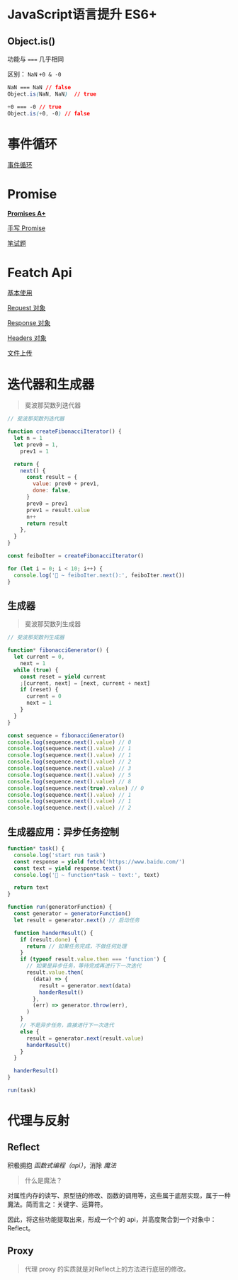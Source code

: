 # JavaScript语言提升 ES6+

## Object.is()

功能与 `===` 几乎相同

区别： `NaN` `+0 & -0` 

```css
NaN === NaN // false
Object.is(NaN, NaN)  // true

+0 === -0 // true
Object.is(+0, -0) // false
```

# 事件循环

[事件循环](https://www.notion.so/af2d941e66e1484f8d3139bd610d83c3?pvs=21)

# Promise

[**Promises A+**](JavaScript%E8%AF%AD%E8%A8%80%E6%8F%90%E5%8D%87%20ES6+%20f819e28d44d74061bed862c6968c5e60/Promises%20A+%20fd6d23e679b54ae9a445802907ae28cc.md)

[手写 Promise](JavaScript%E8%AF%AD%E8%A8%80%E6%8F%90%E5%8D%87%20ES6+%20f819e28d44d74061bed862c6968c5e60/%E6%89%8B%E5%86%99%20Promise%20df39c0b6f3174776b7f528fb53be533b.md)

[笔试题](JavaScript%E8%AF%AD%E8%A8%80%E6%8F%90%E5%8D%87%20ES6+%20f819e28d44d74061bed862c6968c5e60/%E7%AC%94%E8%AF%95%E9%A2%98%2074765ac3e08746fda34873ea1e460d16.md)

# Featch Api

[基本使用](JavaScript%E8%AF%AD%E8%A8%80%E6%8F%90%E5%8D%87%20ES6+%20f819e28d44d74061bed862c6968c5e60/%E5%9F%BA%E6%9C%AC%E4%BD%BF%E7%94%A8%20606feb0cc4af4aaa97b8b596fef12a64.md)

[Request 对象](JavaScript%E8%AF%AD%E8%A8%80%E6%8F%90%E5%8D%87%20ES6+%20f819e28d44d74061bed862c6968c5e60/Request%20%E5%AF%B9%E8%B1%A1%20280c1feef941405180b2a6be896df1e0.md)

[Response 对象](JavaScript%E8%AF%AD%E8%A8%80%E6%8F%90%E5%8D%87%20ES6+%20f819e28d44d74061bed862c6968c5e60/Response%20%E5%AF%B9%E8%B1%A1%205fb30156ae7740bdaec309fdb3c8d442.md)

[Headers 对象](JavaScript%E8%AF%AD%E8%A8%80%E6%8F%90%E5%8D%87%20ES6+%20f819e28d44d74061bed862c6968c5e60/Headers%20%E5%AF%B9%E8%B1%A1%207d98d22b62c4439fa407d83e60e73a80.md)

[文件上传](JavaScript%E8%AF%AD%E8%A8%80%E6%8F%90%E5%8D%87%20ES6+%20f819e28d44d74061bed862c6968c5e60/%E6%96%87%E4%BB%B6%E4%B8%8A%E4%BC%A0%20c97a449d3ea34054a5a6ac744944ccf1.md)

# 迭代器和生成器

> 斐波那契数列迭代器
> 

[](https://github.com/littleJH/Real-Combat-Of-Duyi/blob/b12af8702ba54656256140d7c766db519d19b753/练习/迭代器与生成器/fibonacciIterator.js)

```jsx
// 斐波那契数列迭代器

function createFibonacciIterator() {
  let n = 1
  let prev0 = 1,
    prev1 = 1

  return {
    next() {
      const result = {
        value: prev0 + prev1,
        done: false,
      }
      prev0 = prev1
      prev1 = result.value
      n++
      return result
    },
  }
}

const feiboIter = createFibonacciIterator()

for (let i = 0; i < 10; i++) {
  console.log('🚀 ~ feiboIter.next():', feiboIter.next())
}

```

## 生成器

> 斐波那契数列生成器
> 

[](https://github.com/littleJH/Real-Combat-Of-Duyi/blob/b12af8702ba54656256140d7c766db519d19b753/练习/迭代器与生成器/fibonacciGenerator.js)

```jsx
// 斐波那契数列生成器

function* fibonacciGenerator() {
  let current = 0,
    next = 1
  while (true) {
    const reset = yield current
    ;[current, next] = [next, current + next]
    if (reset) {
      current = 0
      next = 1
    }
  }
}

const sequence = fibonacciGenerator()
console.log(sequence.next().value) // 0
console.log(sequence.next().value) // 1
console.log(sequence.next().value) // 1
console.log(sequence.next().value) // 2
console.log(sequence.next().value) // 3
console.log(sequence.next().value) // 5
console.log(sequence.next().value) // 8
console.log(sequence.next(true).value) // 0
console.log(sequence.next().value) // 1
console.log(sequence.next().value) // 1
console.log(sequence.next().value) // 2

```

## 生成器应用：异步任务控制

[](https://github.com/littleJH/Real-Combat-Of-Duyi/blob/d24e8785501b8f4b832891c7dca7617460eac6fe/练习/迭代器与生成器/runAsync.js)

```jsx
function* task() {
  console.log('start run task')
  const response = yield fetch('https://www.baidu.com/')
  const text = yield response.text()
  console.log('🚀 ~ function*task ~ text:', text)

  return text
}

function run(generatorFunction) {
  const generator = generatorFunction()
  let result = generator.next() // 启动任务

  function handerResult() {
    if (result.done) {
      return // 如果任务完成，不做任何处理
    }
    if (typeof result.value.then === 'function') {
      // 如果是异步任务，等待完成再进行下一次迭代
      result.value.then(
        (data) => {
          result = generator.next(data)
          handerResult()
        },
        (err) => generator.throw(err),
      )
    }
    // 不是异步任务，直接进行下一次迭代
    else {
      result = generator.next(result.value)
      handerResult()
    }
  }

  handerResult()
}

run(task)

```

# 代理与反射

## Reflect

积极拥抱 *函数式编程（api）*，消除 *魔法*

> 什么是魔法？
> 

对属性内存的读写、原型链的修改、函数的调用等，这些属于底层实现，属于一种魔法。简而言之：关键字、运算符。

因此，将这些功能提取出来，形成一个个的 api，并高度聚合到一个对象中：Reflect。

## Proxy

> 代理 proxy 的实质就是对Reflect上的方法进行底层的修改。
>